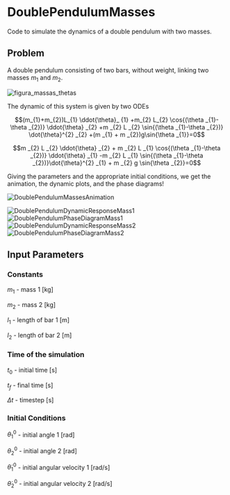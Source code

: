 # DoublePendulumMasses
Code to simulate the dynamics of a double pendulum with two masses.

## Problem

A double pendulum consisting of two bars, without weight, linking two masses $m_{1}$ and $m_{2}$.


![figura_massas_thetas](https://github.com/user-attachments/assets/17d609ad-c9c4-4789-ab1c-304e018abe0f)


The dynamic of this system is given by two ODEs

$$(m_{1}+m_{2})L_{1} \ddot{\theta}_ {1} +m_{2} L_{2} \cos{(\theta _{1}-\theta _{2})} \ddot{\theta} _{2} +m _{2} L _{2} \sin{(\theta _{1}-\theta _{2})} \dot{\theta}^{2} _{2} +(m _{1} + m _{2})g\sin{\theta _{1}}=0$$

$$m _{2} L _{2} \ddot{\theta} _{2} + m _{2} L _{1} \cos{(\theta _{1}-\theta _{2})} \ddot{\theta} _{1} -m _{2} L _{1} \sin{(\theta _{1}-\theta _{2})}\dot{\theta}^{2} _{1} + m _{2} g \sin{\theta _{2}}=0$$

Giving the parameters and the appropriate initial conditions, we get the animation, the dynamic plots, and the phase diagrams!

![DoublePendulumMassesAnimation](https://github.com/user-attachments/assets/9e7b548c-3c28-49f8-9782-f75d8fc9a157)


![DoublePendulumDynamicResponseMass1](https://github.com/user-attachments/assets/acc3b37d-76fb-4ac4-9e37-3c74dffe681a)
![DoublePendulumPhaseDiagramMass1](https://github.com/user-attachments/assets/90ff2668-cd6f-4d4f-bd68-a0536ed7fc35)
![DoublePendulumDynamicResponseMass2](https://github.com/user-attachments/assets/d8181a1a-b8c9-4884-b40d-c649e13655aa)
![DoublePendulumPhaseDiagramMass2](https://github.com/user-attachments/assets/a1ed7425-a9a7-4e71-bf17-3480bf7a8907)

## Input Parameters

### Constants

$m_{1}$ - mass 1 [kg]

$m_{2}$ - mass 2 [kg]

$l_{1}$ - length of bar 1 [m]

$l_{2}$ - length of bar 2 [m]

### Time of the simulation

$t_{0}$ - initial time [s]

$t_{f}$ - final time [s]

$\Delta t$ - timestep [s]

### Initial Conditions

$\theta_{1}^{0}$ - initial angle 1 [rad]

$\theta_{2}^{0}$ - initial angle 2 [rad]

$\dot{\theta}_{1}^{0}$ - initial angular velocity 1 [rad/s]

$\dot{\theta}_{2}^{0}$ - initial angular velocity 2 [rad/s]
